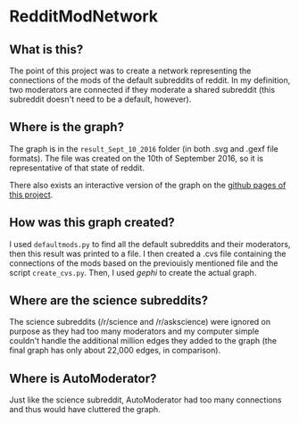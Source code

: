 # RedditModNetwork
## What is this?
The point of this project was to create a network representing the connections of the mods of the default subreddits of reddit. In my definition, two moderators are connected if they moderate a shared subreddit (this subreddit doesn't need to be a default, however).
## Where is the graph?
The graph is in the `result_Sept_10_2016` folder (in both .svg and .gexf file formats). The file was created on the 10th of September 2016, so it is representative of that state of reddit.

There also exists an interactive version of the graph on the [github pages of this project](https://szjs.github.io/RedditModNetwork/).
## How was this graph created?
I used `defaultmods.py` to find all the default subreddits and their moderators, then this result was printed to a file. I then created a .cvs file containing the connections of the mods based on the previouisly mentioned file and the script `create_cvs.py`. Then, I used *gephi* to create the actual graph.
## Where are the science subreddits?
The science subreddits (/r/science and /r/askscience) were ignored on purpose as they had too many moderators and my computer simple couldn't handle the additional million edges they added to the graph (the final graph has only about 22,000 edges, in comparison).
## Where is AutoModerator?
Just like the science subreddit, AutoModerator had too many connections and thus would have cluttered the graph.
